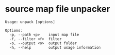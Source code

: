# source map file unpacker

```
Usage: unpack [options]

Options:
  -p, --path <p>    input map file
  -f, --filter <f>  filter
  -o, --output <o>  output folder
  -h, --help        output usage information
```

